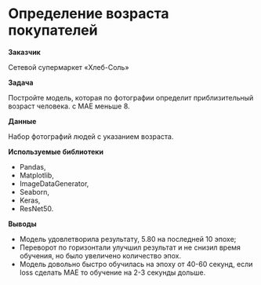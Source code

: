 # Определение возраста покупателей

**Заказчик**

Сетевой супермаркет «Хлеб-Соль»

**Задача**

Постройте модель, которая по фотографии определит приблизительный возраст человека. с MAE меньше 8. 

**Данные**

Набор фотографий людей с указанием возраста.

**Используемые библиотеки**
- Рandas,
- Matplotlib,
- ImageDataGenerator,
- Seaborn,
- Keras,
- ResNet50.

**Выводы**

- Модель удовлетворила результату, 5.80 на последней 10 эпохе;
- Переворот по горизонтали улучшил результат и не снизил время обучения, но было увеличено количество эпох. 
- Модель довольно быстро обучилась на эпоху от 40-60 секунд, если loss сделать MAE то обучение на 2-3 секунды дольше. 
